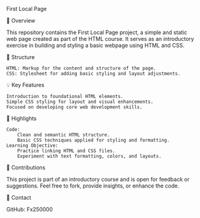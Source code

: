First Local Page

📝 Overview

This repository contains the First Local Page project, a simple and static web page created as part of the HTML course. It serves as an introductory exercise in building and styling a basic webpage using HTML and CSS.

📂 Structure

    HTML: Markup for the content and structure of the page.
    CSS: Stylesheet for adding basic styling and layout adjustments.

💡 Key Features

    Introduction to foundational HTML elements.
    Simple CSS styling for layout and visual enhancements.
    Focused on developing core web development skills.

🚀 Highlights

    Code:
        Clean and semantic HTML structure.
        Basic CSS techniques applied for styling and formatting.
    Learning Objective:
        Practice linking HTML and CSS files.
        Experiment with text formatting, colors, and layouts.

🤝 Contributions

This project is part of an introductory course and is open for feedback or suggestions. Feel free to fork, provide insights, or enhance the code.

🔗 Contact

GitHub: Fx250000